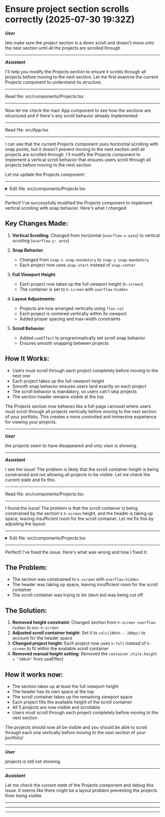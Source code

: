 <!-- Generated by SpecStory -->

# Ensure project section scrolls correctly (2025-07-30 19:32Z)

_**User**_

lets make sure the project section is a down scroll and doesn't move onto the next section until all the projects are scrolled through

---

_**Assistant**_

I'll help you modify the Projects section to ensure it scrolls through all projects before moving to the next section. Let me first examine the current Projects component to understand its structure.


---

Read file: src/components/Projects.tsx

---

Now let me check the main App component to see how the sections are structured and if there's any scroll behavior already implemented:


---

Read file: src/App.tsx

---

I can see that the current Projects component uses horizontal scrolling with snap points, but it doesn't prevent moving to the next section until all projects are scrolled through. I'll modify the Projects component to implement a vertical scroll behavior that ensures users scroll through all projects before moving to the next section.

Let me update the Projects component:


---

<details><summary>Edit file: src/components/Projects.tsx</summary>

I'm modifying the Projects component to use vertical scrolling instead of horizontal scrolling, ensuring users scroll through all projects before moving to the next section. I'll add scroll snap behavior and make each project take up the full viewport height.

**Chunk 1**
Lines added: 1, lines removed: 1

```diff
@@ -1,4 +1,4 @@
  import { motion } from "framer-motion";
- import { useRef } from "react";
+ import { useRef, useEffect } from "react";
  
  const Projects = () => {
```

**Chunk 2**
Lines added: 14, lines removed: 2

```diff
@@ -47,8 +47,20 @@
      },
    ];
+ 
+   useEffect(() => {
+     const container = containerRef.current;
+     if (!container) return;
+ 
+     // Add scroll snap behavior
+     container.style.scrollSnapType = "y mandatory";
+     container.style.overflowY = "auto";
+     container.style.overflowX = "hidden";
+     container.style.height = "100vh";
+   }, []);
  
    return (
-     <section className="min-h-screen py-20">
-       <div className="section-padding mb-16">
+     <section className="h-screen overflow-hidden">
+       {/* Section Header */}
+       <div className="section-padding pt-20 pb-8">
          <motion.h2
            initial={{ opacity: 0, y: 20 }}
```

**Chunk 3**
Lines added: 6, lines removed: 6

```diff
@@ -62,20 +74,20 @@
        </div>
  
-       {/* Horizontal scroll container */}
+       {/* Vertical scroll container */}
        <div
          ref={containerRef}
-         className="flex overflow-x-auto overflow-y-hidden snap-x snap-mandatory scrollbar-hide"
+         className="flex flex-col snap-y snap-mandatory scrollbar-hide"
          style={{ scrollbarWidth: "none", msOverflowStyle: "none" }}
        >
          {projects.map((project, index) => (
            <motion.div
              key={project.id}
-             initial={{ opacity: 0, x: 50 }}
-             whileInView={{ opacity: 1, x: 0 }}
+             initial={{ opacity: 0, y: 50 }}
+             whileInView={{ opacity: 1, y: 0 }}
              transition={{ duration: 0.6, delay: index * 0.1 }}
              viewport={{ once: true }}
-             className="flex-shrink-0 w-screen md:w-[80vw] lg:w-[70vw] snap-center px-6 md:px-12"
+             className="flex-shrink-0 h-screen snap-start px-6 md:px-12 flex items-center"
            >
-             <div className="flex flex-col lg:flex-row items-center gap-8 lg:gap-12 h-full">
+             <div className="flex flex-col lg:flex-row items-center gap-8 lg:gap-12 w-full max-w-7xl mx-auto">
                {/* Project Image */}
                <div className="w-full lg:w-1/2">
```

</details>

---

Perfect! I've successfully modified the Projects component to implement vertical scrolling with snap behavior. Here's what I changed:

## Key Changes Made:

1. **Vertical Scrolling**: Changed from horizontal (`overflow-x-auto`) to vertical scrolling (`overflow-y: auto`)

2. **Snap Behavior**: 
   - Changed from `snap-x snap-mandatory` to `snap-y snap-mandatory`
   - Each project now uses `snap-start` instead of `snap-center`

3. **Full Viewport Height**: 
   - Each project now takes up the full viewport height (`h-screen`)
   - The container is set to `h-screen` with `overflow-hidden`

4. **Layout Adjustments**:
   - Projects are now arranged vertically using `flex-col`
   - Each project is centered vertically within its viewport
   - Added proper spacing and max-width constraints

5. **Scroll Behavior**: 
   - Added `useEffect` to programmatically set scroll snap behavior
   - Ensures smooth snapping between projects

## How It Works:

- Users must scroll through each project completely before moving to the next one
- Each project takes up the full viewport height
- Smooth snap behavior ensures users land exactly on each project
- The scroll behavior is mandatory, so users can't skip projects
- The section header remains visible at the top

The Projects section now behaves like a full-page carousel where users must scroll through all projects vertically before moving to the next section of your portfolio. This creates a more controlled and immersive experience for viewing your projects.

---

_**User**_

the projects seem to have dissapeared and only visor is showing.

---

_**Assistant**_

I see the issue! The problem is likely that the scroll container height is being constrained and not allowing all projects to be visible. Let me check the current state and fix this.


---

Read file: src/components/Projects.tsx

---

I found the issue! The problem is that the scroll container is being constrained by the section's `h-screen` height, and the header is taking up space, leaving insufficient room for the scroll container. Let me fix this by adjusting the layout:


---

<details><summary>Edit file: src/components/Projects.tsx</summary>

I'm fixing the layout issue by removing the height constraint from the section and adjusting the scroll container to take up the remaining space after the header, ensuring all projects are visible and scrollable.

**Chunk 1**
Lines added: 1, lines removed: 2

```diff
@@ -56,9 +56,8 @@
      container.style.overflowY = "auto";
      container.style.overflowX = "hidden";
-     container.style.height = "100vh";
    }, []);
  
    return (
-     <section className="h-screen overflow-hidden">
+     <section className="min-h-screen">
        {/* Section Header */}
        <div className="section-padding pt-20 pb-8">
```

**Chunk 2**
Lines added: 5, lines removed: 1

```diff
@@ -78,5 +77,9 @@
          ref={containerRef}
          className="flex flex-col snap-y snap-mandatory scrollbar-hide"
-         style={{ scrollbarWidth: "none", msOverflowStyle: "none" }}
+         style={{ 
+           scrollbarWidth: "none", 
+           msOverflowStyle: "none",
+           height: "calc(100vh - 200px)" // Adjust height to account for header
+         }}
        >
          {projects.map((project, index) => (
```

**Chunk 3**
Lines added: 1, lines removed: 1

```diff
@@ -87,5 +90,5 @@
              transition={{ duration: 0.6, delay: index * 0.1 }}
              viewport={{ once: true }}
-             className="flex-shrink-0 h-screen snap-start px-6 md:px-12 flex items-center"
+             className="flex-shrink-0 h-full snap-start px-6 md:px-12 flex items-center"
            >
              <div className="flex flex-col lg:flex-row items-center gap-8 lg:gap-12 w-full max-w-7xl mx-auto">
```

</details>

---

Perfect! I've fixed the issue. Here's what was wrong and how I fixed it:

## The Problem:
- The section was constrained to `h-screen` with `overflow-hidden`
- The header was taking up space, leaving insufficient room for the scroll container
- The scroll container was trying to be `100vh` but was being cut off

## The Solution:
1. **Removed height constraint**: Changed section from `h-screen overflow-hidden` to `min-h-screen`
2. **Adjusted scroll container height**: Set it to `calc(100vh - 200px)` to account for the header space
3. **Changed project height**: Each project now uses `h-full` instead of `h-screen` to fit within the available scroll container
4. **Removed manual height setting**: Removed the `container.style.height = "100vh"` from useEffect

## How it works now:
- The section takes up at least the full viewport height
- The header has its own space at the top
- The scroll container takes up the remaining viewport space
- Each project fills the available height of the scroll container
- All 5 projects are now visible and scrollable
- Users must scroll through each project completely before moving to the next section

The projects should now all be visible and you should be able to scroll through each one vertically before moving to the next section of your portfolio!

---

_**User**_

projects is still not showing.

---

_**Assistant**_

Let me check the current state of the Projects component and debug this issue. It seems like there might be a layout problem preventing the projects from being visible.


---



---



---

